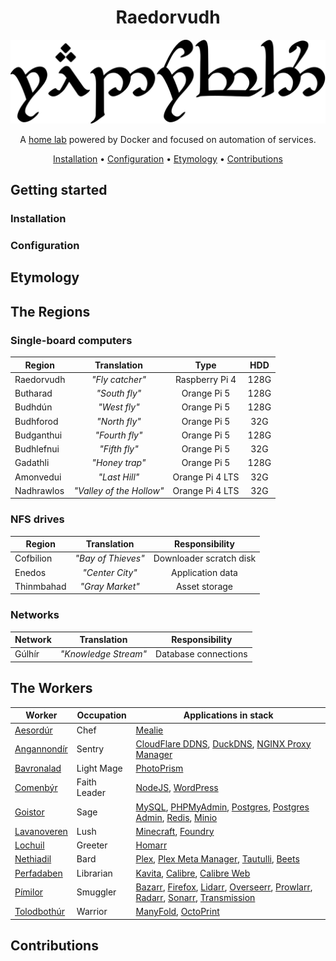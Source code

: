 <div align="center">

# Raedorvudh

<img src="resources/images/raedorvudh.svg" alt="Raedorvudh written in Tengwar" style="max-width:100%;">

A [home lab](https://www.seeedstudio.com/blog/2020/12/22/what-is-a-home-lab-getting-started-and-recommendations/) powered by Docker and focused on automation of services.

[Installation](#installation) •
[Configuration](#configuration) •
[Etymology](#etymology) •
[Contributions](#contributions)

</div>

## Getting started

### Installation

### Configuration

## Etymology

## The Regions

### Single-board computers

| Region     |       Translation        |      Type       |  HDD  |
| ---------- | :----------------------: | :-------------: | :---: |
| Raedorvudh |     _"Fly catcher"_      | Raspberry Pi 4  | 128G  |
| Butharad   |      _"South fly"_       |   Orange Pi 5   | 128G  |
| Budhdún    |       _"West fly"_       |   Orange Pi 5   | 128G  |
| Budhforod  |      _"North fly"_       |   Orange Pi 5   |  32G  |
| Budganthui |      _"Fourth fly"_      |   Orange Pi 5   | 128G  |
| Budhlefnui |      _"Fifth fly"_       |   Orange Pi 5   |  32G  |
| Gadathli   |      _"Honey trap"_      |   Orange Pi 5   | 128G  |
| Amonvedui  |      _"Last Hill"_       | Orange Pi 4 LTS |  32G  |
| Nadhrawlos | _"Valley of the Hollow"_ | Orange Pi 4 LTS |  32G  |

### NFS drives

| Region     |    Translation     |     Responsibility      |
| ---------- | :----------------: | :---------------------: |
| Cofbilion  | _"Bay of Thieves"_ | Downloader scratch disk |
| Enedos     |  _"Center City"_   |    Application data     |
| Thinmbahad |  _"Gray Market"_   |      Asset storage      |

### Networks

| Network |     Translation      |    Responsibility    |
| ------- | :------------------: | :------------------: |
| Gúlhír  | _"Knowledge Stream"_ | Database connections |

## The Workers

| Worker                               | Occupation   | Applications in stack                                                                                                                                                                                                                                                                                           |
| ------------------------------------ | ------------ | --------------------------------------------------------------------------------------------------------------------------------------------------------------------------------------------------------------------------------------------------------------------------------------------------------------- |
| [Aesordúr](aesordur/README.md)       | Chef         | [Mealie](https://mealie.io/)                                                                                                                                                                                                                                                                                    |
| [Angannondír](angannondir/README.md) | Sentry       | [CloudFlare DDNS](https://github.com/favonia/cloudflare-ddns), [DuckDNS](https://www.duckdns.org/), [NGINX Proxy Manager](https://nginxproxymanager.com/)                                                                                                                                                       |
| [Bavronalad](bavronalad/README.md)   | Light Mage   | [PhotoPrism](https://www.photoprism.app/)                                                                                                                                                                                                                                                                       |
| [Comenbýr](comenbyr/README.md)       | Faith Leader | [NodeJS](https://nodejs.org/en), [WordPress](https://wordpress.com/)                                                                                                                                                                                                                                            |
| [Goistor](goistor/README.md)         | Sage         | [MySQL](https://mariadb.org/), [PHPMyAdmin](https://www.phpmyadmin.net/), [Postgres](https://www.postgresql.org/), [Postgres Admin](https://www.pgadmin.org/), [Redis](https://redis.io/), [Minio](https://min.io/)                                                                                                                     |
| [Lavanoveren](lavanoveren/README.md) | Lush         | [Minecraft](https://www.minecraft.net/en-us), [Foundry](https://foundryvtt.com/)                                                                                                                                                                                                                                |
| [Lochuil](lochuil/README.md)         | Greeter      | [Homarr](https://homarr.dev/)                                                                                                                                                                                                                                                                                   |
| [Nethiadil](nethiadil/README.md)     | Bard         | [Plex](https://www.plex.tv/), [Plex Meta Manager](https://metamanager.wiki/en/latest/), [Tautulli](https://tautulli.com/), [Beets](https://beets.io/)                                                                                                                                                           |
| [Perfadaben](perfadaben/README.md)   | Librarian    | [Kavita](https://www.kavitareader.com), [Calibre](https://calibre-ebook.com/), [Calibre Web](https://github.com/janeczku/calibre-web)                                                                                                                                                                           |
| [Pímilor](pimilor/README.md)         | Smuggler     | [Bazarr](https://www.bazarr.media/), [Firefox](https://www.mozilla.org/en-US/firefox/new/), [Lidarr](https://lidarr.audio/), [Overseerr](https://overseerr.dev/), [Prowlarr](https://prowlarr.com/), [Radarr](https://radarr.video/), [Sonarr](https://sonarr.tv/), [Transmission](https://transmissionbt.com/) |
| [Tolodbothúr](tolodbothur/README.md) | Warrior      | [ManyFold](https://manyfold.app/), [OctoPrint](https://octoprint.org/)                                                                                                                                                                                                                                          |

## Contributions
